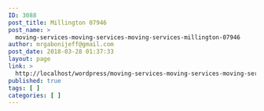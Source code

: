 ```yaml
---
ID: 3088
post_title: Millington 07946
post_name: >
  moving-services-moving-services-moving-services-millington-07946
author: mrgabonijeff@gmail.com
post_date: 2018-03-28 01:37:33
layout: page
link: >
  http://localhost/wordpress/moving-services-moving-services-moving-services-millington-07946/
published: true
tags: [ ]
categories: [ ]
---
```

